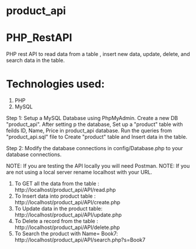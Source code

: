 # product_api
# PHP_RestAPI
PHP rest API to read data from a table , insert new data, update, delete, and search data in the table.

# Technologies used:
1) PHP
2) MySQL

Step 1: Setup a MySQL Database using PhpMyAdmin. Create a new DB "product_api". After setting p the database,
Set up a "product" table with feilds ID, Name, Price in product_api database. 
Run the queries from "product_api.sql" file to Create "product" table and Insert data in the table.

Step 2: Modify the database connections in config/Database.php to your database connections.

NOTE: If you are testing the API locally you will need Postman.
NOTE: If you are not using a local server rename localhost with your URL.


1) To GET all the data from the table : http://localhost/product_api/API/read.php
2) To Insert data into product table : http://localhost/product_api/API/create.php
3) To Update data in the product table: http://localhost/product_api/API/update.php
4) To Delete a record from the table : http://localhost/product_api/API/delete.php
5) To Search the product with Name= Book7: http://localhost/product_api/API/search.php?s=Book7
